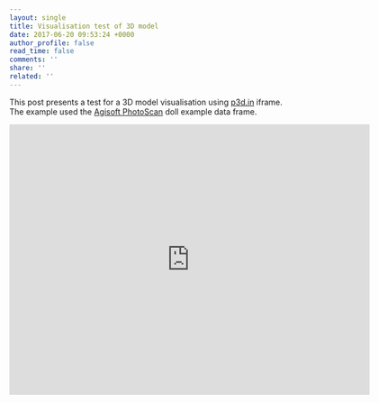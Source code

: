 ```yaml
---
layout: single
title: Visualisation test of 3D model
date: 2017-06-20 09:53:24 +0000
author_profile: false
read_time: false
comments: ''
share: ''
related: ''
---
```

<!-- This post presents a research test. header:
image: /assets/images/header.jpg -->

This post presents a test for a 3D model visualisation using [p3d.in](p3d.in) iframe. The example used the [Agisoft PhotoScan](http://www.agisoft.com/) doll example data frame.

<iframe allowfullscreen webkitallowfullscreen width="640" height="480" frameborder="0" seamless src="https://p3d.in/e/tyN1p"></iframe>